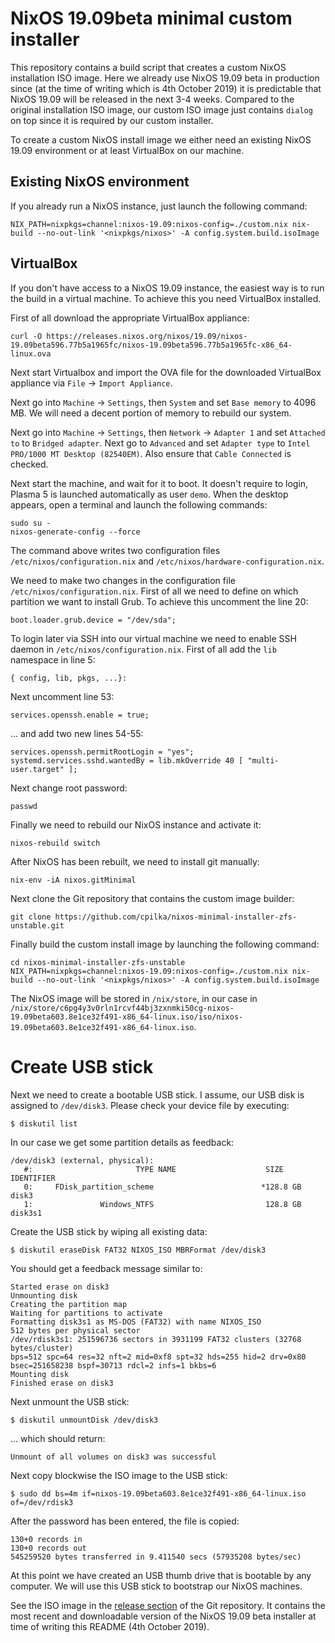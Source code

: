 # NixOS 19.09beta minimal custom installer

This repository contains a build script that creates a custom NixOS installation ISO image. Here we already use NixOS 19.09 beta in production since (at the time of writing which is 4th October 2019) it is predictable that NixOS 19.09 will be released in the next 3-4 weeks. Compared to the original installation ISO image, our custom ISO image just contains `dialog` on top since it is required by our custom installer.

To create a custom NixOS install image we either need an existing NixOS 19.09 environment or at least VirtualBox on our machine.

## Existing NixOS environment

If you already run a NixOS instance, just launch the following command:

```
NIX_PATH=nixpkgs=channel:nixos-19.09:nixos-config=./custom.nix nix-build --no-out-link '<nixpkgs/nixos>' -A config.system.build.isoImage
```

## VirtualBox

If you don't have access to a NixOS 19.09 instance, the easiest way is to run the build in a virtual machine. To achieve this you need VirtualBox installed.

First of all download the appropriate VirtualBox appliance:

```
curl -O https://releases.nixos.org/nixos/19.09/nixos-19.09beta596.77b5a1965fc/nixos-19.09beta596.77b5a1965fc-x86_64-linux.ova
```

Next start Virtualbox and import the OVA file for the downloaded VirtualBox appliance via `File` -> `Import Appliance`.

Next go into `Machine` -> `Settings`, then `System` and set `Base memory` to 4096 MB. We will need a decent portion of memory to rebuild our system.

Next go into `Machine` -> `Settings`, then `Network` -> `Adapter 1`  and set `Attached to` to `Bridged adapter`. Next go to `Advanced` and set `Adapter type` to `Intel PRO/1000 MT Desktop (82540EM)`. Also ensure that `Cable Connected` is checked.

Next start the machine, and wait for it to boot. It doesn't require to login, Plasma 5 is launched automatically as user `demo`. When the desktop appears, open a terminal and launch the following commands:
 
```
sudo su -
nixos-generate-config --force
```

The command above writes two configuration files `/etc/nixos/configuration.nix` and `/etc/nixos/hardware-configuration.nix`.
 
We need to make two changes in the configuration file `/etc/nixos/configuration.nix`. First of all we need to define on which partition we want to install Grub. To achieve this uncomment the line 20:

```
boot.loader.grub.device = "/dev/sda";
``` 
 
To login later via SSH into our virtual machine we need to enable SSH daemon in `/etc/nixos/configuration.nix`. First of all add the `lib` namespace in line 5:
 
```
{ config, lib, pkgs, ...}:
```
 
Next uncomment line 53:

```
services.openssh.enable = true;
```

... and add two new lines 54-55:

```
services.openssh.permitRootLogin = "yes";
systemd.services.sshd.wantedBy = lib.mkOverride 40 [ "multi-user.target" ];
```

Next change root password:

```
passwd
```

Finally we need to rebuild our NixOS instance and activate it:

```
nixos-rebuild switch
```

After NixOS has been rebuilt, we need to install git manually:

```
nix-env -iA nixos.gitMinimal
```

Next clone the Git repository that contains the custom image builder:

```
git clone https://github.com/cpilka/nixos-minimal-installer-zfs-unstable.git
```

Finally build the custom install image by launching the following command:

```
cd nixos-minimal-installer-zfs-unstable
NIX_PATH=nixpkgs=channel:nixos-19.09:nixos-config=./custom.nix nix-build --no-out-link '<nixpkgs/nixos>' -A config.system.build.isoImage
```

The NixOS image will be stored in `/nix/store`, in our case in `/nix/store/c6pg4y3v0rln1rcvf44bj3zxnmki50cg-nixos-19.09beta603.8e1ce32f491-x86_64-linux.iso/iso/nixos-19.09beta603.8e1ce32f491-x86_64-linux.iso`.

# Create USB stick

Next we need to create a bootable USB stick. I assume, our USB disk is assigned to `/dev/disk3`. Please check your device file by executing:

```
$ diskutil list
```

In our case we get some partition details as feedback:

```
/dev/disk3 (external, physical):
   #:                       TYPE NAME                    SIZE       IDENTIFIER
   0:     FDisk_partition_scheme                        *128.8 GB   disk3
   1:               Windows_NTFS                         128.8 GB   disk3s1
```

Create the USB stick by wiping all existing data:

```
$ diskutil eraseDisk FAT32 NIXOS_ISO MBRFormat /dev/disk3
```

You should get a feedback message similar to:

```
Started erase on disk3
Unmounting disk
Creating the partition map
Waiting for partitions to activate
Formatting disk3s1 as MS-DOS (FAT32) with name NIXOS_ISO
512 bytes per physical sector
/dev/rdisk3s1: 251596736 sectors in 3931199 FAT32 clusters (32768 bytes/cluster)
bps=512 spc=64 res=32 nft=2 mid=0xf8 spt=32 hds=255 hid=2 drv=0x80 bsec=251658238 bspf=30713 rdcl=2 infs=1 bkbs=6
Mounting disk
Finished erase on disk3
```

Next unmount the USB stick:

```
$ diskutil unmountDisk /dev/disk3
```

... which should return:

```
Unmount of all volumes on disk3 was successful
```

Next copy blockwise the ISO image to the USB stick:

```
$ sudo dd bs=4m if=nixos-19.09beta603.8e1ce32f491-x86_64-linux.iso of=/dev/rdisk3
```

After the password has been entered, the file is copied:

```
130+0 records in
130+0 records out
545259520 bytes transferred in 9.411540 secs (57935208 bytes/sec)
```

At this point we have created an USB thumb drive that is bootable by any computer. We will use this USB stick to bootstrap our NixOS machines.

See the ISO image in the [release section](https://github.com/cpilka/nixos-minimal-installer-zfs-unstable/releases) of the Git repository. It contains the most recent and downloadable version of the NixOS 19.09 beta installer at time of writing this README (4th October 2019).
